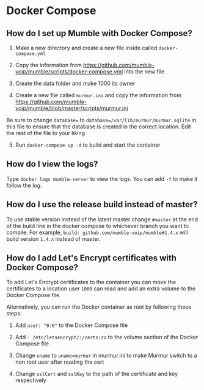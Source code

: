 # Docker Compose

## How do I set up Mumble with Docker Compose?

1. Make a new directory and create a new file inside called `docker-compose.yml`

2. Copy the information from https://github.com/mumble-voip/mumble/scripts/docker-compose.yml into the new file

3. Create the data folder and make 1000 its owner

4. Create a new file called `murmur.ini` and copy the information from https://github.com/mumble-voip/mumble/blob/master/scripts/murmur.ini

Be sure to change `database=` to `database=/var/lib/murmur/murmur.sqlite` in this file to ensure that the database is created in the correct location. Edit the rest of the file to your liking

5. Run `docker-compose up -d` to build and start the container

## How do I view the logs?

Type `docker logs mumble-server` to view the logs. You can add `-f` to make it follow the log.

## How do I use the release build instead of master?

To use stable version instead of the latest master change `#master` at the end of the build line in the docker compose to whichever branch you want to compile. For example, `build: github.com/mumble-voip/mumble#1.4.x` will build version `1.4.x` instead of master.

## How do I add Let's Encrypt certificates with Docker Compose?

To add Let's Encrypt certificates to the container you can move the certificates to a location user `1000` can read and add an extra volume to the Docker Compose file.

Alternatively, you can run the Docker container as root by following these steps:

1. Add `user: "0:0"` to the Docker Compose file

2. Add `- /etc/letsencrypt/:/certs:ro` to the volume section of the Docker Compose file

3. Change `uname` to `uname=murmur` in murmur.ini to make Murmur switch to a non root user after reading the cert

4. Change `sslCert` and `sslKey` to the path of the certificate and key respectively
